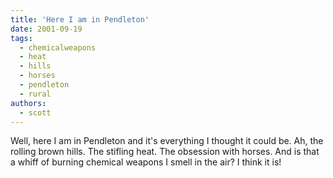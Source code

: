 ```yaml
---
title: 'Here I am in Pendleton'
date: 2001-09-19
tags:
  - chemicalweapons
  - heat
  - hills
  - horses
  - pendleton
  - rural
authors:
  - scott
---
```


Well, here I am in Pendleton and it's everything I thought it could be. Ah, the rolling brown hills. The stifling heat. The obsession with horses. And is that a whiff of burning chemical weapons I smell in the air? I think it is!

